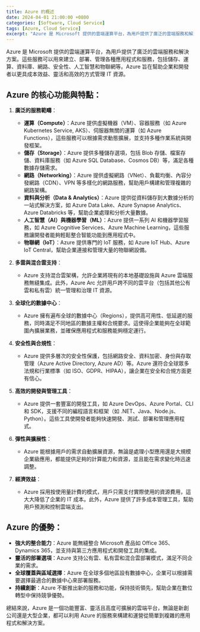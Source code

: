 ```yaml
---
title: Azure 的概述
date: 2024-04-01 21:00:00 +0800
categories: [Software, Cloud Service]
tags: [Azure, Cloud Service] 
excerpt: "Azure 是 Microsoft 提供的雲端運算平台，為用戶提供了廣泛的雲端服務和解決方案"
---
```


Azure 是 Microsoft 提供的雲端運算平台，為用戶提供了廣泛的雲端服務和解決方案。這些服務可以用來建立、部署、管理各種應用程式和服務，包括儲存、運算、資料庫、網路、安全性、人工智慧和物聯網等。Azure 旨在幫助企業和開發者以更具成本效益、靈活和高效的方式管理 IT 資源。

## **Azure 的核心功能與特點：**

1. **廣泛的服務範疇**：
   - **運算（Compute）**：Azure 提供虛擬機器（VM）、容器服務（如 Azure Kubernetes Service, AKS）、伺服器無關的運算（如 Azure Functions），這些服務可以根據需求動態擴展，並支持多種作業系統與開發框架。
   - **儲存（Storage）**：Azure 提供多種儲存選項，包括 Blob 存儲、檔案存儲、資料庫服務（如 Azure SQL Database、Cosmos DB）等，滿足各種數據存儲需求。
   - **網路（Networking）**：Azure 提供虛擬網路（VNet）、負載均衡、內容分發網路（CDN）、VPN 等多樣化的網路服務，幫助用戶構建和管理複雜的網路架構。
   - **資料與分析（Data & Analytics）**：Azure 提供從資料儲存到大數據分析的一站式解決方案，如 Azure Data Lake、Azure Synapse Analytics、Azure Databricks 等，幫助企業處理和分析大量數據。
   - **人工智慧（AI）與機器學習（ML）**：Azure 提供一系列 AI 和機器學習服務，如 Azure Cognitive Services、Azure Machine Learning，這些服務讓開發者能夠輕鬆整合智能功能到應用程式中。
   - **物聯網（IoT）**：Azure 提供專門的 IoT 服務，如 Azure IoT Hub、Azure IoT Central，幫助企業連接和管理大量的物聯網設備。

2. **多雲與混合雲支持**：
   - Azure 支持混合雲架構，允許企業將現有的本地基礎設施與 Azure 雲端服務無縫集成。此外，Azure Arc 允許用戶跨不同的雲平台（包括其他公有雲和私有雲）統一管理和治理 IT 資源。

3. **全球化的數據中心**：
   - Azure 擁有遍布全球的數據中心（Regions），提供高可用性、低延遲的服務，同時滿足不同地區的數據主權和合規要求。這使得企業能夠在全球範圍內擴展業務，並確保應用程式和服務能夠穩定運行。

4. **安全性與合規性**：
   - Azure 提供多層次的安全性保護，包括網路安全、資料加密、身份與存取管理（Azure Active Directory, Azure AD）等。Azure 還符合全球眾多法規和行業標準（如 ISO、GDPR、HIPAA），讓企業在安全和合規方面更有信心。

5. **高效的開發與管理工具**：
   - Azure 提供一套豐富的開發工具，如 Azure DevOps、Azure Portal、CLI 和 SDK，支援不同的編程語言和框架（如 .NET、Java、Node.js、Python）。這些工具使開發者能夠快速開發、測試、部署和管理應用程式。

6. **彈性與擴展性**：
   - Azure 能根據用戶的需求自動擴展資源，無論是處理小型應用還是大規模企業級應用，都能提供足夠的計算能力和資源，並且能在需求變化時迅速調整。

7. **經濟效益**：
   - Azure 採用按使用量計費的模式，用戶只需支付實際使用的資源費用，這大大降低了企業的 IT 成本。此外，Azure 提供了許多成本管理工具，幫助用戶預測和控制雲端支出。

## **Azure 的優勢：**

- **強大的整合能力**：Azure 能無縫整合 Microsoft 產品如 Office 365、Dynamics 365，並支持與第三方應用程式和開發工具的集成。
- **靈活的部署選項**：Azure 支持公有雲、私有雲和混合雲部署模式，滿足不同企業的需求。
- **全球覆蓋與區域選擇**：Azure 在全球多個地區設有數據中心，企業可以根據需要選擇最適合的數據中心來部署服務。
- **持續創新**：Azure 不斷推出新的服務和功能，保持技術領先，幫助企業在數位轉型中保持競爭優勢。

總結來說，Azure 是一個功能豐富、靈活且高度可擴展的雲端平台，無論是新創公司還是大型企業，都可以利用 Azure 的服務來構建和運營從簡單到複雜的應用程式和解決方案。
